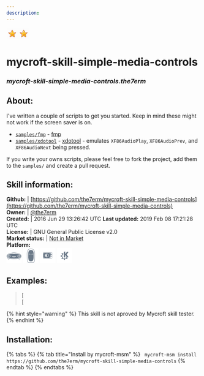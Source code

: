 ```yaml
---    
description:   
---    
```

![](../.gitbook/assets/star.png)![](../.gitbook/assets/star.png)  
# mycroft-skill-simple-media-controls  
### _mycroft-skill-simple-media-controls.the7erm_  
## About:  
I've written a couple of scripts to get you started.  Keep in mind these might not work if the screen saver is on.

- [`samples/fmp`](https://github.com/the7erm/mycroft-skill-simple-media-controls/tree/master/samples/fmp) - [fmp](https://github.com/the7erm/fmp-pg)
- [`samples/xdotool`](https://github.com/the7erm/mycroft-skill-simple-media-controls/tree/master/samples/xdotool) - [xdotool](https://www.semicomplete.com/projects/xdotool/xdotool.xhtml) - emulates `XF86AudioPlay`, `XF86AudioPrev`, and `XF86AudioNext` being pressed.

If you write your owns scripts, please feel free to fork the project, add them to the `samples/` and create a pull request.

## Skill information:  
**Github:** | [https://github.com/the7erm/mycroft-skill-simple-media-controls](https://github.com/the7erm/mycroft-skill-simple-media-controls)  
**Owner:** | [@the7erm](https://github.com/the7erm)  
**Created:** | 2016 Jun 29 13:26:42 UTC  **Last updated:** 2019 Feb 08 17:21:28 UTC  
**License:** | GNU General Public License v2.0  
**Market status:** | [Not in Market](https://market.mycroft.ai/skill/)  
**Platform:**  
 ![](../.gitbook/assets/mark-1-icon.png)  ![](../.gitbook/assets/mark-2-icon.png)  ![](../.gitbook/assets/picroft-icon.png)  ![](../.gitbook/assets/kde.png)   
## Examples:  
> [  
> [  
  
{% hint style="warning" %}
This skill is not aproved by Mycroft skill tester.
{% endhint %}
    
## Installation:  
{% tabs %}
{% tab title="Install by mycroft-msm" %}
``` mycroft-msm install https://github.com/the7erm/mycroft-skill-simple-media-controls```
{% endtab %}
  {% endtabs %}
  